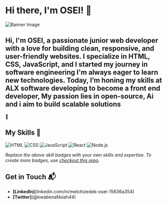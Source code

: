 # Hi there, I'm OSEI! 👋

![Banner Image]( IMG-20250422-WA0013.jpg…)


## Hi, I'm OSEI, a passionate junior web developer with a love for building clean, responsive, and user-friendly websites. I specialize in HTML, CSS, JavaScript, and I started my journey in software engineering I'm always eager to learn new technologies. Today, I’m honing my skills at ALX software developing to become a  front end developer, My passion lies in open-source, Ai and i aim to build scalable solutions
🚀



## My Skills 🧠

![HTML](https://img.shields.io/badge/-HTML-E34F26?style=flat-square&logo=html5&logoColor=white)
![CSS](https://img.shields.io/badge/-CSS-1572B6?style=flat-square&logo=css3&logoColor=white)
![JavaScript](https://img.shields.io/badge/-JavaScript-F7DF1E?style=flat-square&logo=javascript&logoColor=black)
![React](https://img.shields.io/badge/-React-61DAFB?style=flat-square&logo=react&logoColor=black)
![Node.js](https://img.shields.io/badge/-Node.js-339933?style=flat-square&logo=node.js&logoColor=white)

*Replace the above skill badges with your own skills and expertise. To create more badges, use [checkout this repo](https://github.com/alexandresanlim/Badges4-README.md-Profile).*



## Get in Touch 📬
- **[LinkedIn]**(linkedin.com/in/melchizedek-osei-15636a354)
- **[Twitter]**(@kwabenaNsiah44)


